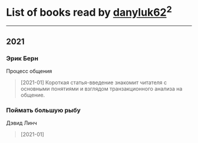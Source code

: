 # List of books read by [danyluk62](http://vk.com/id374149854)<sup>2</sup>
---

## 2021

### Эрик Берн
Процесс общения
> [2021-01] Короткая статья-введение знакомит читателя с основными понятиями и взглядом транзакционного анализа на общение.


### Поймать большую рыбу
Дэвид Линч
> [2021-01] 




